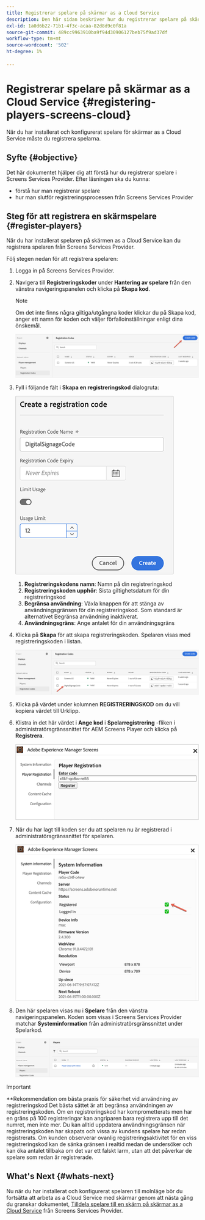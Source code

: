 ```yaml
---
title: Registrerar spelare på skärmar as a Cloud Service
description: Den här sidan beskriver hur du registrerar spelare på skärmar as a Cloud Service.
exl-id: 1a0d6b22-71b1-4f3c-acaa-82d8d9c0f81a
source-git-commit: 489cc9963910ba9f94d30906127beb75f9ad37df
workflow-type: tm+mt
source-wordcount: '502'
ht-degree: 1%

---
```


# Registrerar spelare på skärmar as a Cloud Service {#registering-players-screens-cloud}

När du har installerat och konfigurerat spelare för skärmar as a Cloud Service måste du registrera spelarna.

## Syfte {#objective}

Det här dokumentet hjälper dig att förstå hur du registrerar spelare i Screens Services Provider. Efter läsningen ska du kunna:

* förstå hur man registrerar spelare
* hur man slutför registreringsprocessen från Screens Services Provider

## Steg för att registrera en skärmspelare {#register-players}

När du har installerat spelaren på skärmen as a Cloud Service kan du registrera spelaren från Screens Services Provider.

Följ stegen nedan för att registrera spelaren:

1. Logga in på Screens Services Provider.

1. Navigera till **Registreringskoder** under **Hantering av spelare** från den vänstra navigeringspanelen och klicka på **Skapa kod**.

   >[!NOTE]
   >Om det inte finns några giltiga/utgångna koder klickar du på Skapa kod, anger ett namn för koden och väljer förfalloinställningar enligt dina önskemål.

   ![bild](/help/screens-cloud/assets/player/register-player1.png)

1. Fyll i följande fält i **Skapa en registreringskod** dialogruta:

   ![bild](/help/screens-cloud/assets/player/register-player2.png)

   1. **Registreringskodens namn**: Namn på din registreringskod
   1. **Registreringskoden upphör**: Sista giltighetsdatum för din registreringskod
   1. **Begränsa användning**: Växla knappen för att stänga av användningsgränsen för din registreringskod. Som standard är alternativet Begränsa användning inaktiverat.
   1. **Användningsgräns**: Ange antalet för din användningsgräns

1. Klicka på **Skapa** för att skapa registreringskoden. Spelaren visas med registreringskoden i listan.

   ![bild](/help/screens-cloud/assets/player/register-player3.png)

1. Klicka på värdet under kolumnen **REGISTRERINGSKOD**  om du vill kopiera värdet till Urklipp.

1. Klistra in det här värdet i **Ange kod** i **Spelarregistrering** -fliken i administratörsgränssnittet för AEM Screens Player och klicka på **Registrera**.

   ![bild](/help/screens-cloud/assets/player/register-player4.png)


1. När du har lagt till koden ser du att spelaren nu är registrerad i administratörsgränssnittet för spelaren.

   ![bild](/help/screens-cloud/assets/player/register-player5.png)

1. Den här spelaren visas nu i **Spelare** från den vänstra navigeringspanelen. Koden som visas i Screens Services Provider matchar **Systeminformation** från administratörsgränssnittet under Spelarkod.

   ![bild](/help/screens-cloud/assets/player/register-player6.png)

>[!IMPORTANT]
>**Rekommendation om bästa praxis för säkerhet vid användning av registreringskod
>Det bästa sättet är att begränsa användningen av registreringskoden. Om en registreringskod har komprometterats men har en gräns på 100 registreringar kan angriparen bara registrera upp till det numret, men inte mer. Du kan alltid uppdatera användningsgränsen när registreringskoden har skapats och vissa av kundens spelare har redan registrerats. Om kunden observerar ovanlig registreringsaktivitet för en viss registreringskod kan de sänka gränsen i realtid medan de undersöker och kan öka antalet tillbaka om det var ett falskt larm, utan att det påverkar de spelare som redan är registrerade.


## What&#39;s Next {#whats-next}

Nu när du har installerat och konfigurerat spelaren till molnläge bör du fortsätta att arbeta as a Cloud Service med skärmar genom att nästa gång du granskar dokumentet, [Tilldela spelare till en skärm på skärmar as a Cloud Service](/help/screens-cloud/managing-players-registration/assigning-player-display.md) från Screens Services Provider.
